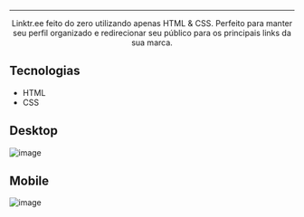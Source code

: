 <hr>

<p align="center">Linktr.ee feito do zero utilizando apenas HTML & CSS. Perfeito para 
manter seu perfil organizado e redirecionar seu público para os principais links da sua marca.</p>

## Tecnologias
* HTML
* CSS

## Desktop
![image](https://i.imgur.com/397F13N.png)

## Mobile
![image](https://i.imgur.com/tpPNVUc.png)